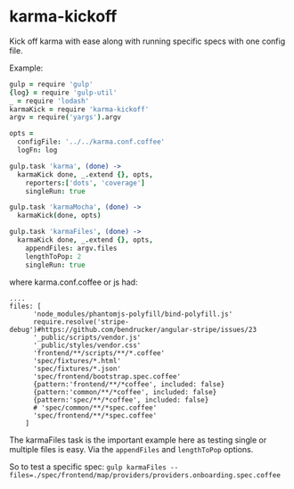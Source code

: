 # karma-kickoff
Kick off karma with ease along with running specific specs with one config file.

Example:

```coffee
gulp = require 'gulp'
{log} = require 'gulp-util'
_ = require 'lodash'
karmaKick = require 'karma-kickoff'
argv = require('yargs').argv

opts =
  configFile: '../../karma.conf.coffee'
  logFn: log

gulp.task 'karma', (done) ->
  karmaKick done, _.extend {}, opts,
    reporters:['dots', 'coverage']
    singleRun: true

gulp.task 'karmaMocha', (done) ->
  karmaKick(done, opts)

gulp.task 'karmaFiles', (done) ->
  karmaKick done, _.extend {}, opts,
    appendFiles: argv.files
    lengthToPop: 2
    singleRun: true
```

where karma.conf.coffee or js had:

```
....
files: [
      'node_modules/phantomjs-polyfill/bind-polyfill.js'
      require.resolve('stripe-debug')#https://github.com/bendrucker/angular-stripe/issues/23
      '_public/scripts/vendor.js'
      '_public/styles/vendor.css'
      'frontend/**/scripts/**/*.coffee'
      'spec/fixtures/*.html'
      'spec/fixtures/*.json'
      'spec/frontend/bootstrap.spec.coffee'
      {pattern:'frontend/**/*coffee', included: false}
      {pattern:'common/**/*coffee', included: false}
      {pattern:'spec/**/*coffee', included: false}
      # 'spec/common/**/*spec.coffee'
      'spec/frontend/**/*spec.coffee'
    ]
```

The karmaFiles task is the important example here as testing single or multiple files is easy. Via the `appendFiles` and `lengthToPop` options.

So to test a specific spec:
`gulp karmaFiles --files=./spec/frontend/map/providers/providers.onboarding.spec.coffee`
